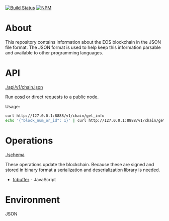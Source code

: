 [![Build Status](https://travis-ci.org/EOSIO/eosjs-json.svg?branch=master)](https://travis-ci.org/EOSIO/eosjs-json)
[![NPM](https://img.shields.io/npm/v/eosjs-json.svg)](https://www.npmjs.org/package/eosjs-json)

# About

This repository contains information about the EOS blockchain in the JSON file format.  The JSON format is used to help keep this information parsable and available to other programming languages.

# API

[./api/v1/chain.json](./api/v1/chain.json)

Run [eosd](https://github.com/eosio/eos) or direct requests to a public node.

Usage:
```bash
curl http://127.0.0.1:8888/v1/chain/get_info
echo '{"block_num_or_id": 1}' | curl http://127.0.0.1:8888/v1/chain/get_block -d @-
```

# Operations

[./schema](./schema)

These operations update the blockchain.  Because these are signed and stored in
binary format a serialization and deserialization library is needed.

* [fcbuffer](https://github.com/EOSIO/eosjs-fcbuffer) - JavaScript

# Environment

JSON
